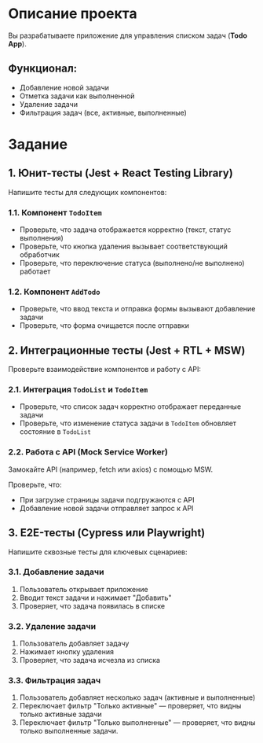 # Описание проекта

Вы разрабатываете приложение для управления списком задач (**Todo App**).

## Функционал:

- Добавление новой задачи
- Отметка задачи как выполненной
- Удаление задачи
- Фильтрация задач (все, активные, выполненные)

# Задание

## 1. Юнит-тесты (Jest + React Testing Library)

Напишите тесты для следующих компонентов:

### 1.1. Компонент `TodoItem`

- Проверьте, что задача отображается корректно (текст, статус выполнения)
- Проверьте, что кнопка удаления вызывает соответствующий обработчик
- Проверьте, что переключение статуса (выполнено/не выполнено) работает

### 1.2. Компонент `AddTodo`

- Проверьте, что ввод текста и отправка формы вызывают добавление задачи
- Проверьте, что форма очищается после отправки

## 2. Интеграционные тесты (Jest + RTL + MSW)

Проверьте взаимодействие компонентов и работу с API:

### 2.1. Интеграция `TodoList` и `TodoItem`

- Проверьте, что список задач корректно отображает переданные задачи
- Проверьте, что изменение статуса задачи в `TodoItem` обновляет состояние в `TodoList`

### 2.2. Работа с API (Mock Service Worker)

Замокайте API (например, fetch или axios) с помощью MSW.

Проверьте, что:

- При загрузке страницы задачи подгружаются с API
- Добавление новой задачи отправляет запрос к API

## 3. E2E-тесты (Cypress или Playwright)

Напишите сквозные тесты для ключевых сценариев:

### 3.1. Добавление задачи

1. Пользователь открывает приложение
2. Вводит текст задачи и нажимает "Добавить"
3. Проверяет, что задача появилась в списке

### 3.2. Удаление задачи

1. Пользователь добавляет задачу
2. Нажимает кнопку удаления
3. Проверяет, что задача исчезла из списка

### 3.3. Фильтрация задач

1. Пользователь добавляет несколько задач (активные и выполненные)
2. Переключает фильтр "Только активные" — проверяет, что видны только активные задачи
3. Переключает фильтр "Только выполненные" — проверяет, что видны только выполненные задачи.
